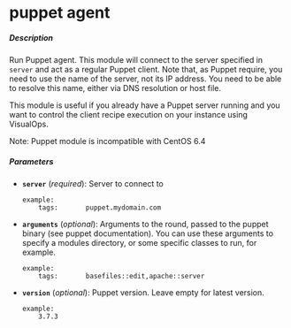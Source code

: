 # puppet agent


##### Description
Run Puppet agent. This module will connect to the server specified in `server` and act as a regular Puppet client. Note that, as Puppet require, you need to use the name of the server, not its IP address. You need to be able to resolve this name, either via DNS resolution or host file.

This module is useful if you already have a Puppet server running and you want to control the client recipe execution on your instance using VisualOps.

Note: Puppet module is incompatible with CentOS 6.4

##### Parameters

*   **`server`** (*required*): Server to connect to

		example:
			tags:       puppet.mydomain.com

*   **`arguments`** (*optional*): Arguments to the round, passed to the puppet binary (see puppet documentation). You can use these arguments to specify a modules directory, or some specific classes to run, for example.

		example:
			tags:       basefiles::edit,apache::server

*   **`version`** (*optional*): Puppet version. Leave empty for latest version.

		example:
			3.7.3
				